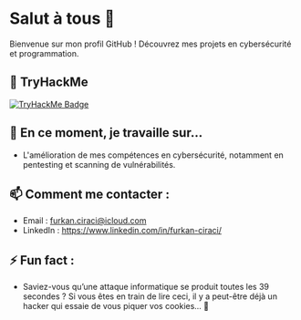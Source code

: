 # Salut à tous 👋

Bienvenue sur mon profil GitHub ! Découvrez mes projets en cybersécurité et programmation.

## 🎯 TryHackMe
[![TryHackMe Badge](https://tryhackme-badges.s3.amazonaws.com/savon.png?1736470355)](https://tryhackme.com/r/p/savon)

## 🔭 En ce moment, je travaille sur...
- L'amélioration de mes compétences en cybersécurité, notamment en pentesting et scanning de vulnérabilités.

## 📫 Comment me contacter :
- Email : furkan.ciraci@icloud.com
- LinkedIn : https://www.linkedin.com/in/furkan-ciraci/

## ⚡ Fun fact :
- Saviez-vous qu’une attaque informatique se produit toutes les 39 secondes ? Si vous êtes en train de lire ceci, il y a peut-être déjà un hacker qui essaie de vous piquer vos cookies… 🍪
